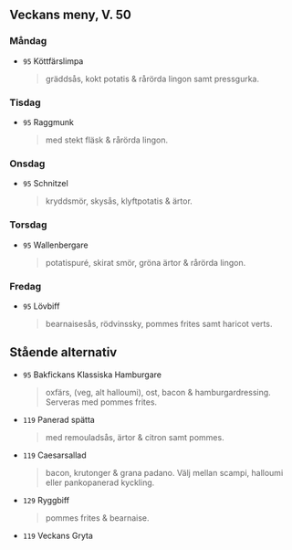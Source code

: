 ## Veckans meny, V. 50

### Måndag 

* `95` Köttfärslimpa
  > gräddsås, kokt potatis & rårörda lingon samt pressgurka.  
 
  


### Tisdag

* `95` Raggmunk
  > med stekt fläsk & rårörda lingon. 
  


### Onsdag

* `95` Schnitzel
  > kryddsmör, skysås, klyftpotatis & ärtor. 



### Torsdag

* `95` Wallenbergare
  >  potatispuré, skirat smör, gröna ärtor & rårörda lingon. 


### Fredag

* `95` Lövbiff
  > bearnaisesås, rödvinssky, pommes frites samt haricot verts.


## Stående alternativ

* `95` Bakfickans Klassiska Hamburgare
  >oxfärs, (veg, alt halloumi), ost, bacon & hamburgardressing. Serveras med pommes frites.

* `119`  Panerad spätta
  >   med remouladsås, ärtor & citron samt pommes.

* `119` Caesarsallad
  > bacon, krutonger & grana padano. Välj mellan scampi, halloumi eller pankopanerad kyckling.
  
* `129` Ryggbiff
  > pommes frites & bearnaise.

* `119` Veckans Gryta 
  

